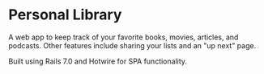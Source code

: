 # Personal Library

A web app to keep track of your favorite books, movies, articles, and podcasts. Other features include sharing your lists and an "up next" page. 

Built using Rails 7.0 and Hotwire for SPA functionality.

